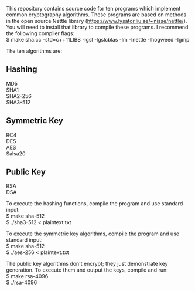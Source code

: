 This repository contains source code for ten programs which implement common cryptography algorithms. These programs are based on methods in the open source Nettle library (https://www.lysator.liu.se/~nisse/nettle/). You will need to install that library to compile these programs. I recommend the following compiler flags:  
$ make sha.cc -std=c++11LIBS -lgsl -lgslcblas -lm -lnettle -lhogweed -lgmp

The ten algorithms are:

Hashing  
-------  
MD5  
SHA1  
SHA2-256  
SHA3-512  

Symmetric Key  
-------------  
RC4  
DES  
AES  
Salsa20  

Public Key  
----------  
RSA  
DSA  

To execute the hashing functions, compile the program and use standard input:  
$ make sha-512  
$ ./sha3-512 < plaintext.txt  

To execute the symmetric key algorithms, compile the program and use standard input:  
$ make sha-512  
$ ./aes-256 < plaintext.txt  

The public key algorithms don't encrypt; they just demonstrate key generation. To execute them and output the keys, compile and run:  
$ make rsa-4096  
$ ./rsa-4096  
